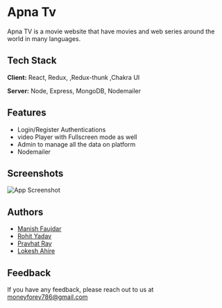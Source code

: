 
# Apna Tv

Apna TV is a movie website that have movies and web series around the world in many languages.


## Tech Stack

**Client:** React, Redux, ,Redux-thunk ,Chakra UI

**Server:** Node, Express, MongoDB, Nodemailer


## Features

- Login/Register Authentications
- video Player with Fullscreen mode as well
- Admin to manage all the data on platform
- Nodemailer


## Screenshots

![App Screenshot](https://via.placeholder.com/468x300?text=App+Screenshot+Here)


## Authors

- [Manish Faujdar](https://github.com/moneyforey)
- [Rohit Yadav](https://github.com/rohity0)
- [Pravhat Ray](https://github.com/pravhatray)
- [Lokesh Ahire](https://github.com/lokeshahire)



## Feedback

If you have any feedback, please reach out to us at moneyforey786@gmail.com

